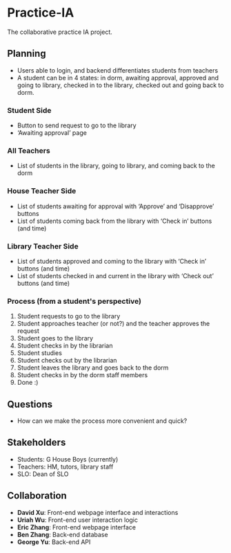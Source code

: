 # Practice-IA

The collaborative practice IA project.


## Planning

- Users able to login, and backend differentiates students from teachers
- A student can be in 4 states: in dorm, awaiting approval, approved and going to library, checked in to the library, checked out and going back to dorm.

### Student Side

- Button to send request to go to the library
- ‘Awaiting approval’ page

### All Teachers

- List of students in the library, going to library, and coming back to the dorm

### House Teacher Side

- List of students awaiting for approval with ‘Approve’ and ‘Disapprove’ buttons
- List of students coming back from the library with ‘Check in’ buttons (and time)

### Library Teacher Side

- List of students approved and coming to the library with ‘Check in’ buttons (and time)
- List of students checked in and current in the library with ‘Check out’ buttons (and time)

### Process (from a student's perspective)
1. Student requests to go to the library
2. Student approaches teacher (or not?) and the teacher approves the request
3. Student goes to the library
4. Student checks in by the librarian
5. Student studies
6. Student checks out by the librarian
7. Student leaves the library and goes back to the dorm
8. Student checks in by the dorm staff members
9. Done :)


## Questions

- How can we make the process more convenient and quick?


## Stakeholders

- Students: G House Boys (currently)
- Teachers: HM, tutors, library staff
- SLO: Dean of SLO


## Collaboration

- **David Xu**: Front-end webpage interface and interactions
- **Uriah Wu**: Front-end user interaction logic
- **Eric Zhang**: Front-end webpage interface
- **Ben Zhang**: Back-end database
- **George Yu**: Back-end API
